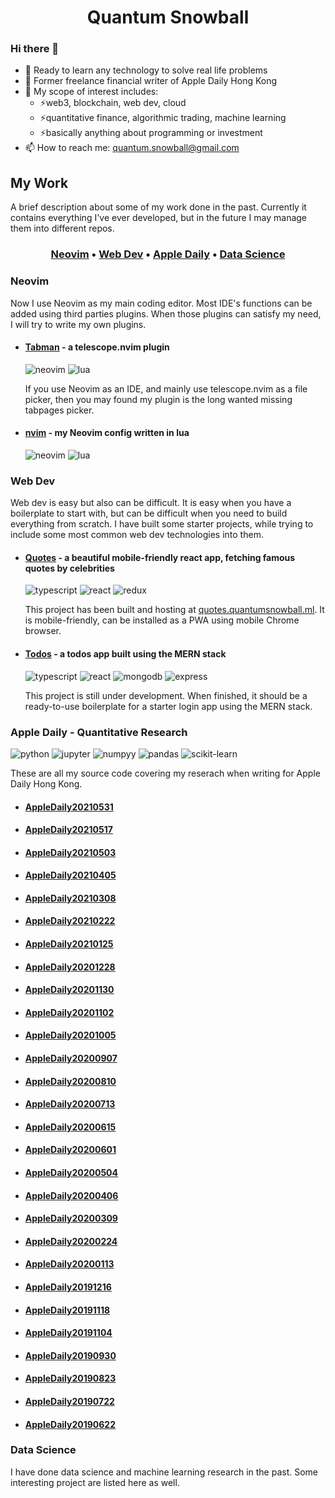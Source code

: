 <div align="center">
  <h1>
    Quantum Snowball
  </h1>
</div>
    
### Hi there 👋
- 🔭 Ready to learn any technology to solve real life problems
- 🔭 Former freelance financial writer of Apple Daily Hong Kong
- 🌱 My scope of interest includes:
  - ⚡web3, blockchain, web dev, cloud 
  - ⚡quantitative finance, algorithmic trading, machine learning
  - ⚡basically anything about programming or investment
- 📫 How to reach me: <quantum.snowball@gmail.com>

## My Work

A brief description about some of my work done in the past. Currently it contains everything I've ever developed, but in the future I may manage them into different repos.

<div align="center">
  <h3>
    <a href="#neovim">Neovim</a>
    •
    <a href="#web-dev">Web Dev</a>
    •
    <a href="#apple-daily---quantitative-research">Apple Daily</a>
    •
    <a href="#data-science">Data Science</a>
  </h3>
</div>


### Neovim

Now I use Neovim as my main coding editor. Most IDE's functions can be added using third parties plugins. When those plugins can satisfy my need, I will try to write my own plugins.

- #### [Tabman](https://github.com/quantumsnowball/telescope-tabman.nvim) - a telescope.nvim plugin 
  ![neovim](https://img.shields.io/badge/neovim-white?logo=neovim)  ![lua](https://img.shields.io/badge/lua-white?logo=lua&logoColor=030380)
  
  If you use Neovim as an IDE, and mainly use telescope.nvim as a file picker, then you may found my plugin is the long wanted missing tabpages picker.

- #### [nvim](https://github.com/quantumsnowball/nvim) - my Neovim config written in lua 
  ![neovim](https://img.shields.io/badge/neovim-white?logo=neovim)  ![lua](https://img.shields.io/badge/lua-white?logo=lua&logoColor=030380)

### Web Dev

Web dev is easy but also can be difficult. It is easy when you have a boilerplate to start with, but can be difficult when you need to build everything from scratch. I have built some starter projects, while trying to include some most common web dev technologies into them.

- #### [Quotes](https://github.com/quantumsnowball/quotes.quantumsnowball) - a beautiful mobile-friendly react app, fetching famous quotes by celebrities 
  ![typescript](https://img.shields.io/badge/typescript-white?logo=typescript) ![react](https://img.shields.io/badge/react-white?logo=react) ![redux](https://img.shields.io/badge/redux-white?logo=redux&logoColor=black)
  
  This project has been built and hosting at [quotes.quantumsnowball.ml](https://quotes.quantumsnowball.ml/). It is mobile-friendly, can be installed as a PWA using mobile Chrome browser.

- #### [Todos](https://github.com/quantumsnowball/todos-domain) - a todos app built using the MERN stack 
  ![typescript](https://img.shields.io/badge/typescript-white?logo=typescript) ![react](https://img.shields.io/badge/react-white?logo=react) ![mongodb](https://img.shields.io/badge/mongodb-white?logo=mongodb) ![express](https://img.shields.io/badge/express-white?logo=express&logoColor=black)
  
  This project is still under development. When finished, it should be a ready-to-use boilerplate for a starter login app using the MERN stack.

### Apple Daily - Quantitative Research      
![python](https://img.shields.io/badge/python-white?logo=python)
![jupyter](https://img.shields.io/badge/jupyter-white?logo=jupyter)
![numpyy](https://img.shields.io/badge/numpy-white?logo=numpy&logoColor=blue)
![pandas](https://img.shields.io/badge/pandas-white?logo=pandas&logoColor=darkblue)
![scikit-learn](https://img.shields.io/badge/scikit--learn-white?logo=scikit-learn)

These are all my source code covering my reserach when writing for Apple Daily Hong Kong.

- #### [AppleDaily20210531](https://github.com/quantumsnowball/AppleDaily20210531)
- #### [AppleDaily20210517](https://github.com/quantumsnowball/AppleDaily20210517)
- #### [AppleDaily20210503](https://github.com/quantumsnowball/AppleDaily20210503)
- #### [AppleDaily20210405](https://github.com/quantumsnowball/AppleDaily20210405)
- #### [AppleDaily20210308](https://github.com/quantumsnowball/AppleDaily20210308)
- #### [AppleDaily20210222](https://github.com/quantumsnowball/AppleDaily20210222)
- #### [AppleDaily20210125](https://github.com/quantumsnowball/AppleDaily20210125)
- #### [AppleDaily20201228](https://github.com/quantumsnowball/AppleDaily20201228)
- #### [AppleDaily20201130](https://github.com/quantumsnowball/AppleDaily20201130)
- #### [AppleDaily20201102](https://github.com/quantumsnowball/AppleDaily20201102)
- #### [AppleDaily20201005](https://github.com/quantumsnowball/AppleDaily20201005)
- #### [AppleDaily20200907](https://github.com/quantumsnowball/AppleDaily20200907)
- #### [AppleDaily20200810](https://github.com/quantumsnowball/AppleDaily20200810)
- #### [AppleDaily20200713](https://github.com/quantumsnowball/AppleDaily20200713)
- #### [AppleDaily20200615](https://github.com/quantumsnowball/AppleDaily20200615)
- #### [AppleDaily20200601](https://github.com/quantumsnowball/AppleDaily20200601)
- #### [AppleDaily20200504](https://github.com/quantumsnowball/AppleDaily20200504)
- #### [AppleDaily20200406](https://github.com/quantumsnowball/AppleDaily20200406)
- #### [AppleDaily20200309](https://github.com/quantumsnowball/AppleDaily20200309)
- #### [AppleDaily20200224](https://github.com/quantumsnowball/AppleDaily20200224)
- #### [AppleDaily20200113](https://github.com/quantumsnowball/AppleDaily20200113)
- #### [AppleDaily20191216](https://github.com/quantumsnowball/AppleDaily20191216)
- #### [AppleDaily20191118](https://github.com/quantumsnowball/AppleDaily20191118)
- #### [AppleDaily20191104](https://github.com/quantumsnowball/AppleDaily20191104)
- #### [AppleDaily20190930](https://github.com/quantumsnowball/AppleDaily20190930)
- #### [AppleDaily20190823](https://github.com/quantumsnowball/AppleDaily20190823)
- #### [AppleDaily20190722](https://github.com/quantumsnowball/AppleDaily20190722)
- #### [AppleDaily20190622](https://github.com/quantumsnowball/AppleDaily20190622)

### Data Science

I have done data science and machine learning research in the past. Some interesting project are listed here as well.

<!--
**quantumsnowball/QuantumSnowball** is a ✨ _special_ ✨ repository because its `README.md` (this file) appears on your GitHub profile.

Here are some ideas to get you started:

- 🔭 I’m currently working on ...
- 🌱 I’m currently learning ...
- 👯 I’m looking to collaborate on ...
- 🤔 I’m looking for help with ...
- 💬 Ask me about ...
- 📫 How to reach me: ...
- 😄 Pronouns: ...
- ⚡ Fun fact: ...
-->
